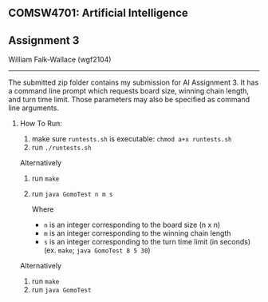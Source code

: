COMSW4701: Artificial Intelligence
----------------------------------
Assignment 3
------------
William Falk-Wallace (wgf2104)

---

The submitted zip folder contains my submission for AI Assignment 3. It has a command line prompt which requests board size, winning chain length, and turn time limit. Those parameters may also be specified as command line arguments.

1. How To Run:
	1. make sure `runtests.sh` is executable: `chmod a+x runtests.sh`
	2. run `./runtests.sh`
	
	Alternatively
	
	1. run `make`
	2. run `java GomoTest n m s` 
	
		Where
		- `n` is an integer corresponding to the board size (n x n)
		- `m` is an integer corresponding to the winning chain length
		- `s` is an integer corresponding to the turn time limit (in seconds)		
		(ex. `make`; `java GomoTest 8 5 30`)
		
	Alternatively
	1. run `make`
	2. run `java GomoTest` 

	
	
	